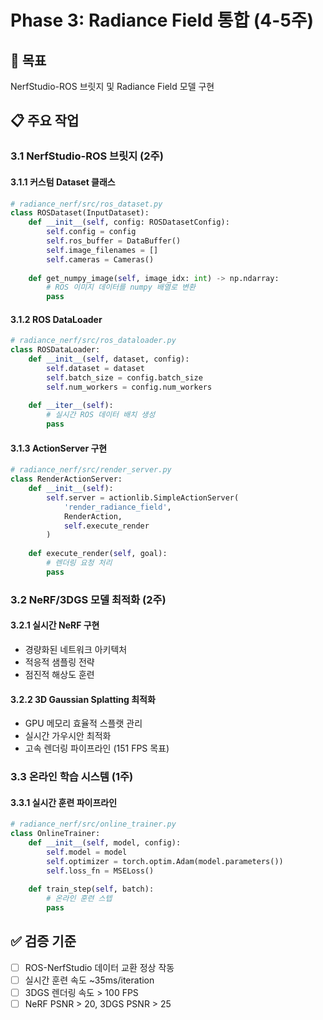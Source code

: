 # Phase 3: Radiance Field 통합 (4-5주)

## 🎯 목표
NerfStudio-ROS 브릿지 및 Radiance Field 모델 구현

## 📋 주요 작업

### 3.1 NerfStudio-ROS 브릿지 (2주)

#### 3.1.1 커스텀 Dataset 클래스
```python
# radiance_nerf/src/ros_dataset.py
class ROSDataset(InputDataset):
    def __init__(self, config: ROSDatasetConfig):
        self.config = config
        self.ros_buffer = DataBuffer()
        self.image_filenames = []
        self.cameras = Cameras()
        
    def get_numpy_image(self, image_idx: int) -> np.ndarray:
        # ROS 이미지 데이터를 numpy 배열로 변환
        pass
```

#### 3.1.2 ROS DataLoader
```python
# radiance_nerf/src/ros_dataloader.py  
class ROSDataLoader:
    def __init__(self, dataset, config):
        self.dataset = dataset
        self.batch_size = config.batch_size
        self.num_workers = config.num_workers
        
    def __iter__(self):
        # 실시간 ROS 데이터 배치 생성
        pass
```

#### 3.1.3 ActionServer 구현
```python
# radiance_nerf/src/render_server.py
class RenderActionServer:
    def __init__(self):
        self.server = actionlib.SimpleActionServer(
            'render_radiance_field', 
            RenderAction, 
            self.execute_render
        )
        
    def execute_render(self, goal):
        # 렌더링 요청 처리
        pass
```

### 3.2 NeRF/3DGS 모델 최적화 (2주)

#### 3.2.1 실시간 NeRF 구현
- 경량화된 네트워크 아키텍처
- 적응적 샘플링 전략
- 점진적 해상도 훈련

#### 3.2.2 3D Gaussian Splatting 최적화
- GPU 메모리 효율적 스플랫 관리
- 실시간 가우시안 최적화
- 고속 렌더링 파이프라인 (151 FPS 목표)

### 3.3 온라인 학습 시스템 (1주)

#### 3.3.1 실시간 훈련 파이프라인
```python
# radiance_nerf/src/online_trainer.py
class OnlineTrainer:
    def __init__(self, model, config):
        self.model = model
        self.optimizer = torch.optim.Adam(model.parameters())
        self.loss_fn = MSELoss()
        
    def train_step(self, batch):
        # 온라인 훈련 스텝
        pass
```

## ✅ 검증 기준
- [ ] ROS-NerfStudio 데이터 교환 정상 작동
- [ ] 실시간 훈련 속도 ~35ms/iteration
- [ ] 3DGS 렌더링 속도 > 100 FPS
- [ ] NeRF PSNR > 20, 3DGS PSNR > 25
